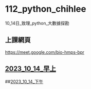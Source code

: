 # __112_python_chihlee__
10_14日_致理_python_大數據探勘

## 上課網頁
https://meet.google.com/bio-hmps-bpr

## [2023_10_14_早上](https://youtube.com/live/YWTf5MMuTlY)

##[2023_10_14_下午](https://youtube.com/live/ywgZoFSFy6o)

